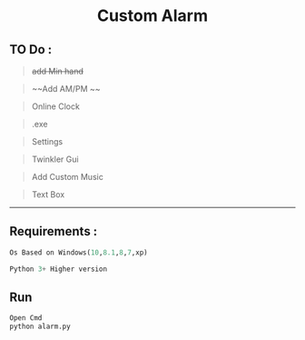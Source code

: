 <h1 align="center">Custom Alarm</h1>

## TO Do :

> ~~add Min hand~~

> ~~Add AM/PM ~~

>Online Clock

>.exe 

>Settings

>Twinkler Gui

>Add Custom Music

>Text Box

___

## Requirements :

```python
Os Based on Windows(10,8.1,8,7,xp)

Python 3+ Higher version

```


## Run

```python
Open Cmd
python alarm.py

```
